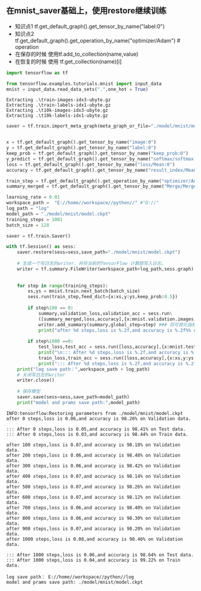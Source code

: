 
## 在mnist_saver基础上，使用restore继续训练
* 知识点1 tf.get_default_graph().get_tensor_by_name("label:0")
* 知识点2 tf.get_default_graph().get_operation_by_name("optimizer/Adam") # operation
* 在保存的时候 使用tf.add_to_collection(name,value)
* 在恢复的时候 使用 tf.get_collection(name)[i]


```python
import tensorflow as tf
```


```python
from tensorflow.examples.tutorials.mnist import input_data
mnist = input_data.read_data_sets(".",one_hot = True)
```

    Extracting .\train-images-idx3-ubyte.gz
    Extracting .\train-labels-idx1-ubyte.gz
    Extracting .\t10k-images-idx3-ubyte.gz
    Extracting .\t10k-labels-idx1-ubyte.gz
    


```python
saver = tf.train.import_meta_graph(meta_graph_or_file="./model/mnist/model.ckpt.meta")
```


```python

x = tf.get_default_graph().get_tensor_by_name("image:0")
y = tf.get_default_graph().get_tensor_by_name("label:0")
keep_prob = tf.get_default_graph().get_tensor_by_name("keep_prob:0")
y_predict = tf.get_default_graph().get_tensor_by_name("softmax/softmax:0")
loss = tf.get_default_graph().get_tensor_by_name("loss/Mean:0")
accuracy = tf.get_default_graph().get_tensor_by_name("result_index/Mean:0")

train_step = tf.get_default_graph().get_operation_by_name("optimizer/Adam") # operation
summary_merged = tf.get_default_graph().get_tensor_by_name("Merge/MergeSummary:0")
```


```python
learning_rate = 0.01
workspace_path =  "E://home//workspace//python//" #"D://"
log_path = "log"
model_path = "./model/mnist/model.ckpt"
training_steps = 1001
batch_size = 128
```


```python
saver = tf.train.Saver()

with tf.Session() as sess:
    saver.restore(sess=sess,save_path="./model/mnist/model.ckpt")
            
    # 生成一个写日志的writer，并将当前的TensorFlow 计算题写入日志。
    writer = tf.summary.FileWriter(workspace_path+log_path,sess.graph) # 可视化计算图
    
         
    for step in range(training_steps):
        xs,ys = mnist.train.next_batch(batch_size)
        sess.run(train_step,feed_dict={x:xs,y:ys,keep_prob:0.5})
        
        if step%100 == 0:
            summary,validation_loss,validation_acc = sess.run\
            ([summary_merged,loss,accuracy],{x:mnist.validation.images,y:mnist.validation.labels,keep_prob:1.0})
            writer.add_summary(summary,global_step=step) ### 将可视化指标写入日志文件
            print("after %d steps,loss is %.2f,and accuracy is %.2f%% on Validation data."%(step,validation_loss,validation_acc*100))
            
        if step%1000 ==0:
            test_loss,test_acc = sess.run([loss,accuracy],{x:mnist.test.images,y:mnist.test.labels,keep_prob:1.0})
            print("\n::: After %d steps,loss is %.2f,and accuracy is %.2f%% on Test data. "%(step,test_loss,test_acc*100))
            train_loss,train_acc = sess.run([loss,accuracy],{x:xs,y:ys,keep_prob:1.0})
            print("::: After %d steps,loss is %.2f,and accuracy is %.2f%% on Train data. \n"%(step,train_loss,train_acc*100))
    print("log save path：",workspace_path + log_path)
    # 关闭写日志的writer        
    writer.close()
    
    # 保存模型
    saver.save(sess=sess,save_path=model_path)
    print("model and prams save path:",model_path)
```

    INFO:tensorflow:Restoring parameters from ./model/mnist/model.ckpt
    after 0 steps,loss is 0.06,and accuracy is 98.26% on Validation data.
    
    ::: After 0 steps,loss is 0.05,and accuracy is 98.41% on Test data. 
    ::: After 0 steps,loss is 0.03,and accuracy is 98.44% on Train data. 
    
    after 100 steps,loss is 0.07,and accuracy is 98.18% on Validation data.
    after 200 steps,loss is 0.06,and accuracy is 98.48% on Validation data.
    after 300 steps,loss is 0.06,and accuracy is 98.42% on Validation data.
    after 400 steps,loss is 0.07,and accuracy is 98.14% on Validation data.
    after 500 steps,loss is 0.07,and accuracy is 98.26% on Validation data.
    after 600 steps,loss is 0.07,and accuracy is 98.12% on Validation data.
    after 700 steps,loss is 0.06,and accuracy is 98.40% on Validation data.
    after 800 steps,loss is 0.06,and accuracy is 98.30% on Validation data.
    after 900 steps,loss is 0.07,and accuracy is 98.20% on Validation data.
    after 1000 steps,loss is 0.08,and accuracy is 98.46% on Validation data.
    
    ::: After 1000 steps,loss is 0.06,and accuracy is 98.64% on Test data. 
    ::: After 1000 steps,loss is 0.04,and accuracy is 99.22% on Train data. 
    
    log save path： E://home//workspace//python//log
    model and prams save path: ./model/mnist/model.ckpt
    
